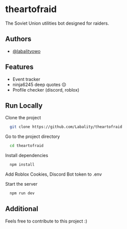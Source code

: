 # theartofraid

The Soviet Union utilities bot designed for raiders.

## Authors

- [@labalityowo](https://www.github.com/Labality)

## Features

- Event tracker
- ninja6245 deep quotes :pensive:
- Profile checker (discord, roblox)

## Run Locally

Clone the project

```bash
  git clone https://github.com/Labality/theartofraid
```

Go to the project directory

```bash
  cd theartofraid
```

Install dependencies

```bash
  npm install
```

Add Roblox Cookies, Discord Bot token to .env

Start the server

```bash
  npm run dev
```
## Additional

Feels free to contribute to this project :)

